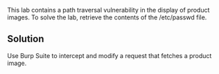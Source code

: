 This lab contains a path traversal vulnerability in the display of product images.
To solve the lab, retrieve the contents of the /etc/passwd file.

## Solution

Use Burp Suite to intercept and modify a request that fetches a product image.
